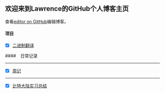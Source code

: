 ## 欢迎来到Lawrence的GitHub个人博客主页

查看[editor on GitHub](https://github.com/watchnima/Lawrence.github.io/edit/master/README.md)编辑博客。

#### 项目

* [x] [二进制翻译](./二进制翻译/README.md)

####　日常记录

---

* [x] [周记](./日常阅读记录/README.md)

---

* [x] [比特大陆实习总结](./比特大陆实习总结.md)

